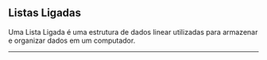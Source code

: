 ## Listas Ligadas

Uma Lista Ligada é uma estrutura de dados linear utilizadas para armazenar e organizar dados em um computador.

---

